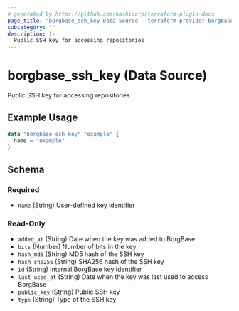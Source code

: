 ```yaml
---
# generated by https://github.com/hashicorp/terraform-plugin-docs
page_title: "borgbase_ssh_key Data Source - terraform-provider-borgbase"
subcategory: ""
description: |-
  Public SSH key for accessing repositories
---
```


# borgbase_ssh_key (Data Source)

Public SSH key for accessing repositories

## Example Usage

```terraform
data "borgbase_ssh_key" "example" {
  name = "example"
}
```

<!-- schema generated by tfplugindocs -->
## Schema

### Required

- `name` (String) User-defined key identifier

### Read-Only

- `added_at` (String) Date when the key was added to BorgBase
- `bits` (Number) Number of bits in the key
- `hash_md5` (String) MD5 hash of the SSH key
- `hash_sha256` (String) SHA256 hash of the SSH key
- `id` (String) Internal BorgBase key identifier
- `last_used_at` (String) Date when the key was last used to access BorgBase
- `public_key` (String) Public SSH key
- `type` (String) Type of the SSH key


